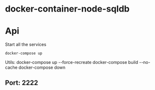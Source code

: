 # docker-container-node-sqldb

# Api

Start all the services
```
docker-compose up
```

Utils:
docker-compose up --force-recreate
docker-compose build --no-cache
docker-compose down

## Port: 2222